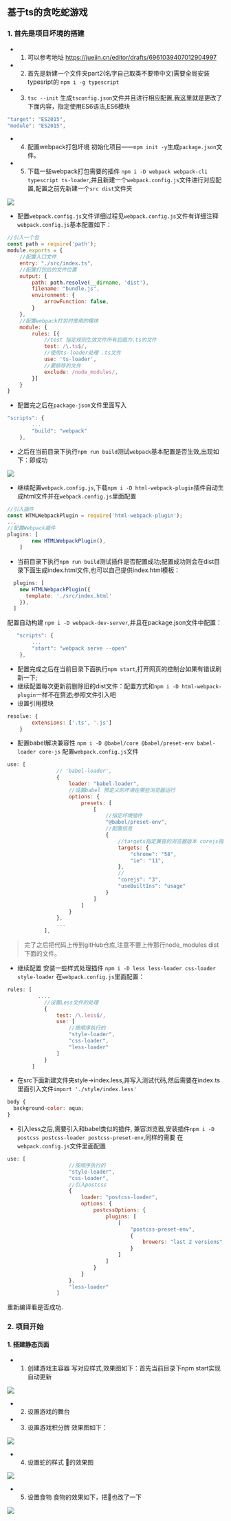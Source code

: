 ## 基于ts的贪吃蛇游戏

### 1. 首先是项目坏境的搭建
* 1. 可以参考地址 https://juejin.cn/editor/drafts/6961039407012904997
* 2. 首先是新建一个文件夹part2(名字自己取类不要带中文)需要全局安装typesript的 `npm i -g typescript` 
* 3. `tsc --init` 生成`tsconfig.json`文件并且进行相应配置,我这里就是更改了下面内容，指定使用ES6语法,ES6模块

```javascript
"target": "ES2015",
"module": "ES2015",
```

* 4. 配置webpack打包坏境 初始化项目——`npm init -y`生成`package.json`文件。
* 5. 下载一些webpack打包需要的插件  `npm i -D webpack webpack-cli typescript ts-loader`,并且新建一个`webpack.config.js`文件进行对应配置,配置之前先新建一个`src dist`文件夹
<p>
  <img src="./images/dist.jpg">
</p>

- 配置`webpack.config.js`文件详细过程见`webpack.config.js`文件有详细注释
`webpack.config.js`基本配置如下：
```javascript
//引入一个包
const path = require('path');
module.exports = {
    //配置入口文件
    entry: "./src/index.ts",
    //配置打包后的文件位置
    output: {
        path: path.resolve(__dirname, 'dist'),
        filename: "bundle.js",
        environment: {
            arrowFunction: false,
        }
    },
    //配置webpack打包时使用的模块
    module: {
        rules: [{
            //test 指定规则生效文件所有后缀为.ts的文件
            test: /\.ts$/,
            //使用ts-loader处理 .ts文件
            use: 'ts-loader',
            //要排除的文件
            exclude: /node_modules/,
        }]
    }
}
```

- 配置完之后在`package-json`文件里面写入
```javascript
"scripts": {
        ...
        "build": "webpack"
    },
```
- 之后在当前目录下执行`npm run build`测试`webpack`基本配置是否生效,出现如下：即成功
<p>
  <img src="./images/webpack.jpg">
</p>

- 继续配置`webpack.config.js`,下载`npm i -D html-webpack-plugin`插件自动生成html文件并在`webpack.config.js`里面配置
```javascript
//引入插件
const HTMLWebpackPlugin = require('html-webpack-plugin');
...
//配置Webpack插件
plugins: [
        new HTMLWebpackPlugin(),
    ]
```
- 当前目录下执行`npm run build`测试插件是否配置成功;配置成功则会在dist目录下面生成index.html文件,也可以自己提供index.html模板：
```javascript
  plugins: [
    new HTMLWebpackPlugin({
      template: './src/index.html'
    }),
  ]
```
配置自动构建 `npm i -D webpack-dev-server`,并且在package.json文件中配置：
```javascript
   "scripts": {
        ...
        "start": "webpack serve --open"
    },
```
- 配置完成之后在当前目录下面执行`npm start`,打开网页的控制台如果有错误刷新一下;
- 继续配置每次更新前删除旧的dist文件：配置方式和`npm i -D html-webpack-plugin`一样不在赘述;参照文件引入吧
- 设置引用模块
```javascript
resolve: {
        extensions: ['.ts', '.js']
    }
```
- 配置babel解决兼容性 `npm i -D @babel/core @babel/preset-env babel-loader core-js`
配置`webpack.config.js`文件
```javascript
use: [
                // 'babel-loader',
                {
                    loader: "babel-loader",
                    //设置babel 预定义的坏境在哪些浏览器运行
                    options: {
                        presets: [
                            [
                                //指定坏境插件
                                "@babel/preset-env",
                                //配置信息
                                {
                                    //targets指定兼容的浏览器版本 corejs指定corejs版本
                                    targets: {
                                        "chrome": "58",
                                        "ie": "11",
                                    },
                                    //
                                    "corejs": "3",
                                    "useBuiltIns": "usage"
                                }
                            ]
                        ]
                    }
                },
                ...
            ],
```
> 完了之后把代码上传到gitHub仓库,注意不要上传那行node_modules dist下面的文件。
- 继续配置 安装一些样式处理插件 `npm i -D less less-loader css-loader style-loader`
在`webpack.config.js`里面配置：
```javascript
rules: [
          ....
            //设置Less文件的处理
            {
                test: /\.less$/,
                use: [
                    //按顺序执行的
                    "style-loader",
                    "css-loader",
                    "less-loader"
                ]
            }
        ]
```
- 在src下面新建文件夹style->index.less,并写入测试代码,然后需要在index.ts里面引入文件` import './style/index.less' `
```javascript
body {
  background-color: aqua;
}
```
- 引入less之后,需要引入和babel类似的插件, 兼容浏览器,安装插件`npm i -D postcss postcss-loader postcss-preset-env`,同样的需要
在`webpack.config.js`文件里面配置
```javascript
use: [
                    //按顺序执行的
                    "style-loader",
                    "css-loader",
                    //引入postcss
                    {
                        loader: "postcss-loader",
                        options: {
                            postcssOptions: {
                                plugins: [
                                    [
                                        "postcss-preset-env",
                                        {
                                            browers: "last 2 versions"
                                        }
                                    ]
                                ]
                            }
                        }
                    },
                    "less-loader"
                ]
```
重新编译看是否成功.

### 2. 项目开始
#### 1. 搭建静态页面
- 1. 创建游戏主容器 写对应样式,效果图如下：首先当前目录下npm start实现自动更新
<div>
    <img src="./images/main_box.jpg">
</div>

- 2. 设置游戏的舞台
- 3. 设置游戏积分牌 效果图如下：
<div>
  <img src="./images/stage.jpg">
</div>

- 4. 设置蛇的样式 🐍的效果图
<div>
  <img src="./images/snake.jpg">
</div>

- 5. 设置食物 食物的效果如下，把🐍也改了一下
<div>
  <img src="./images/food.jpg">
</div>

